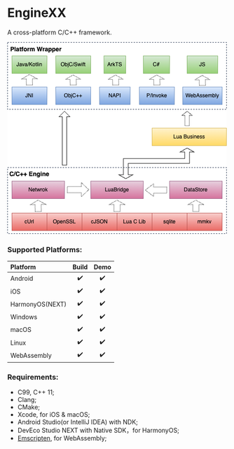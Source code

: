 # EngineXX

A cross-platform C/C++ framework.

![Arch](/res/arch.png)

### Supported Platforms:

| Platform        | Build | Demo  |
| :-------------- | :---: | :---: |
| Android         |  :heavy_check_mark:  |  :heavy_check_mark:  |
| iOS             |  :heavy_check_mark:  |  :heavy_check_mark:  |
| HarmonyOS(NEXT) |  :heavy_check_mark:  |  :heavy_check_mark:  |
| Windows         |  :heavy_check_mark:  |  :heavy_check_mark:  |
| macOS           |  :heavy_check_mark:  |  :heavy_check_mark:  |
| Linux           |  :heavy_check_mark:  |  :heavy_check_mark:  |
| WebAssembly     |  :heavy_check_mark:  |  :heavy_check_mark:  |

### Requirements:

* C99, C++ 11;
* Clang;
* CMake;
* Xcode, for iOS & macOS;
* Android Studio(or IntelliJ IDEA) with NDK;
* DevEco Studio NEXT with Native SDK，for HarmonyOS;
* [Emscripten][1], for WebAssembly;

[1]: https://emscripten.org/
